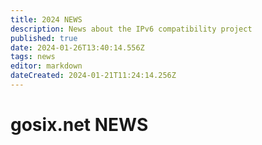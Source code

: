 ```yaml
---
title: 2024 NEWS
description: News about the IPv6 compatibility project
published: true
date: 2024-01-26T13:40:14.556Z
tags: news
editor: markdown
dateCreated: 2024-01-21T11:24:14.256Z
---
```


# gosix.net NEWS
